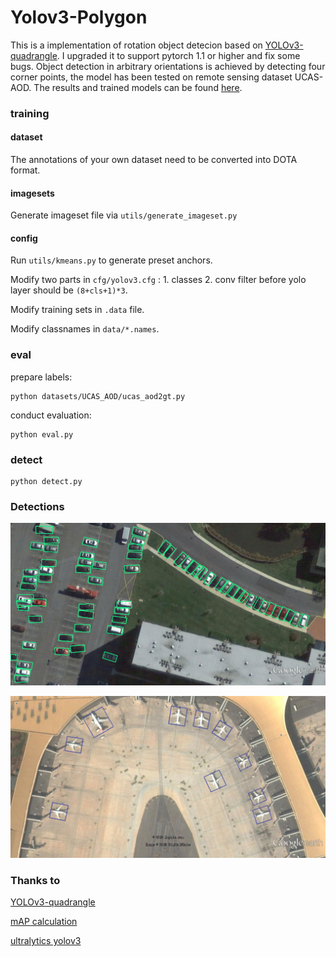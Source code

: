 # Yolov3-Polygon

This is a implementation of rotation object detecion based on [YOLOv3-quadrangle](https://github.com/JKBox/YOLOv3-quadrangle). I upgraded it to support pytorch 1.1 or higher and fix some bugs. Object detection in arbitrary orientations is achieved by detecting four corner points, the model has been tested on remote sensing dataset UCAS-AOD. The results and trained models can be found [here](https://github.com/ming71/UCAS-AOD-benchmark).

### training

#### dataset

The annotations of your own dataset need to be converted into DOTA format. 

#### imagesets

Generate imageset file via  `utils/generate_imageset.py`

#### config

Run `utils/kmeans.py` to generate preset anchors. 

Modify two parts in `cfg/yolov3.cfg` : 1. classes  2. conv filter before yolo layer should be `(8+cls+1)*3`. 

Modify training sets in `.data` file. 

Modify classnames in `data/*.names`.

### eval

prepare labels:

```
python datasets/UCAS_AOD/ucas_aod2gt.py
```

conduct evaluation:

```
python eval.py
```

### detect

```
python detect.py
```

### Detections

![](outputs/P0003.png)

![](outputs/P0982.png)

### Thanks to

[YOLOv3-quadrangle](https://github.com/JKBox/YOLOv3-quadrangle)

[mAP calculation](https://github.com/Cartucho/mAP)

[ultralytics yolov3](https://github.com/ultralytics/yolov3)